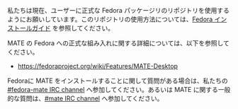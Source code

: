 <!--
.. link:
.. description:
.. tags: Fedora
.. date: 2012-11-10 20:51:28
.. title: Fedora 用の MATE パッケージリポジトリ
.. slug: 2012-11-10-mate-package-repository-for-fedora
.. author: Steve Zesch
-->

私たちは現在、ユーザーに正式な Fedora パッケージリのリポジトリを使用するようにお願いしています。このリポジトリの使用方法については、[Fedora インストールガイド](https://wiki.mate-desktop.org/#!pages/download.md#Fedora) を参照してください。

MATE の Fedora への正式な組み入れに関する詳細については、以下を参照してください。

  * <https://fedoraproject.org/wiki/Features/MATE-Desktop>

Fedoraに MATE をインストールすることに関して質問がある場合は、私たちの[#fedora-mate IRC channel](https://web.libera.chat/?#fedora-mate) へ参加してください。あるいは MATE に関する一般的な質問は、[#mate IRC channel](https://web.libera.chat/?#mate) へ参加してください。
